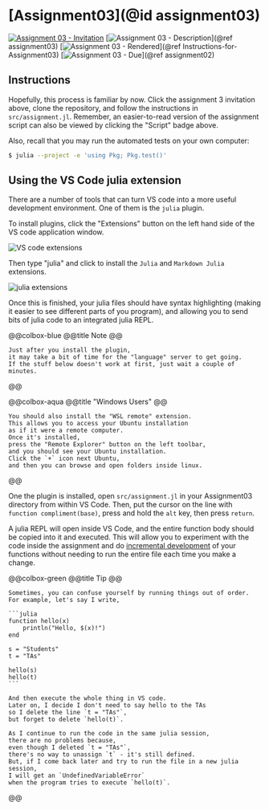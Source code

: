 # [Assignment03](@id assignment03)

[![Assignment 03 - Invitation](https://img.shields.io/badge/Assignment03-Repository-blue?style=for-the-badge&logo=open%20badges)](https://classroom.github.com/a/UbCNPRi2)
[![Assignment 03 - Description](https://img.shields.io/badge/03-Description-blue?style=for-the-badge&logo=open%20badges)](@ref assignment03)
[![Assignment 03 - Rendered](https://img.shields.io/badge/03-Script-blue?style=for-the-badge&logo=open%20badges)](@ref Instructions-for-Assignment03)
[![Assignment 03 - Due](https://img.shields.io/badge/Due-6%2F18%2F2020-orange?style=for-the-badge&logo=open%20badges)](@ref assignment02)

## Instructions

Hopefully, this process is familiar by now.
Click the assignment 3 invitation above,
clone the repository, and follow the instructions
in `src/assignment.jl`.
Remember, an easier-to-read version of the assignment
script can also be viewed by clicking the "Script" badge above.

Also, recall that you may run the automated tests on your own computer:

```sh
$ julia --project -e 'using Pkg; Pkg.test()'
```

## Using the VS Code julia extension

There are a number of tools that can turn VS code
into a more useful development environment.
One of them is the `julia` plugin.

To install plugins, click the "Extensions"
button on the left hand side of the VS code application window.

![VS code extensions](https://imgur.com/6fz1qvX.png)

Then type "julia" and click to install
the `Julia` and `Markdown Julia` extensions.

![julia extensions](https://imgur.com/TxKLDwG.png)

Once this is finished, your julia files
should have syntax highlighting
(making it easier to see different parts of you program),
and allowing you to send bits of julia code to an integrated julia REPL.

@@colbox-blue
@@title
Note
@@

    Just after you install the plugin,
    it may take a bit of time for the "language" server to get going.
    If the stuff below doesn't work at first, just wait a couple of minutes.
@@

@@colbox-aqua
@@title
 "Windows Users"
@@

    You should also install the "WSL remote" extension.
    This allows you to access your Ubuntu installation
    as if it were a remote computer.
    Once it's installed,
    press the "Remote Explorer" button on the left toolbar,
    and you should see your Ubuntu installation.
    Click the `+` icon next Ubuntu,
    and then you can browse and open folders inside linux.
@@

One the plugin is installed, open `src/assignment.jl`
in your Assignment03 directory from within VS Code.
Then, put the cursor on the line with `function compliment(base)`,
press and hold the `alt` key, then press `return`.

A julia REPL will open inside VS Code,
and the entire function body should be copied into it and executed.
This will allow you to experiment with the code inside the assignment
and do [incremental development](https://benlauwens.github.io/ThinkJulia.jl/latest/book.html#incremental_development)
of your functions without needing to run the entire file each time you make a change.

@@colbox-green
@@title
Tip
@@

    Sometimes, you can confuse yourself by running things out of order.
    For example, let's say I write,

    ```julia
    function hello(x)
        println("Hello, $(x)!")
    end
    
    s = "Students"
    t = "TAs"

    hello(s)
    hello(t)
    ```

    And then execute the whole thing in VS code.
    Later on, I decide I don't need to say hello to the TAs
    so I delete the line `t = "TAs"`,
    but forget to delete `hello(t)`. 

    As I continue to run the code in the same julia session,
    there are no problems because,
    even though I deleted `t = "TAs"`,
    there's no way to unassign `t` - it's still defined.
    But, if I come back later and try to run the file in a new julia session,
    I will get an `UndefinedVariableError`
    when the program tries to execute `hello(t)`.
    
@@